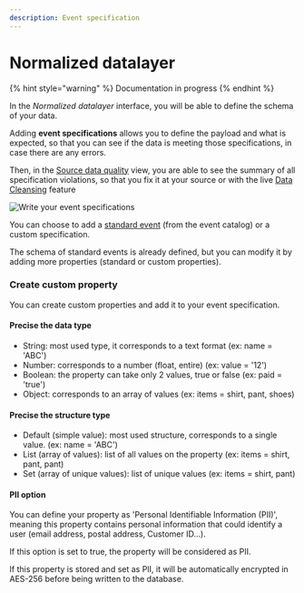 ```yaml
---
description: Event specification
---
```


# Normalized datalayer

{% hint style="warning" %}
Documentation in progress
{% endhint %}

In the _Normalized datalayer_ interface, you will be able to define the schema of your data.

Adding **event specifications** allows you to define the payload and what is expected, so that you can see if the data is meeting those specifications, in case there are any errors.

Then, in the [Source data quality](data-quality.md) view, you are able to see the summary of all specification violations, so that you fix it at your source or with the live [Data Cleansing](data-cleansing/) feature

![Write your event specifications](<../../.gitbook/assets/Normalized Datalayer \[IN PROGRESS] - Tab universes.png>)

You can choose to add a [standard event](../../developers/tracking/events-reference/) (from the event catalog) or a custom specification.

The schema of standard events is already defined, but you can modify it by adding more properties (standard or custom properties).

### Create custom property

You can create custom properties and add it to your event specification.

#### Precise the data type

* String: most used type, it corresponds to a text format (ex: name = 'ABC')
* Number: corresponds to a number (float, entire) (ex: value = '12')
* Boolean: the property can take only 2 values, true or false (ex: paid = 'true')
* Object: corresponds to an array of values (ex: items = shirt, pant, shoes)

#### Precise the structure type

* Default (simple value): most used structure, corresponds to a single value. (ex: name = 'ABC')
* List (array of values): list of all values on the property (ex: items = shirt, pant, pant)
* Set (array of unique values): list of unique values (ex: items = shirt, pant)

#### PII option

You can define your property as 'Personal Identifiable Information (PII)', meaning this property contains personal information that could identify a user (email address, postal address, Customer ID...).

If this option is set to true, the property will be considered as PII.&#x20;

If this property is stored and set as PII, it will be automatically encrypted in AES-256 before being written to the database.

